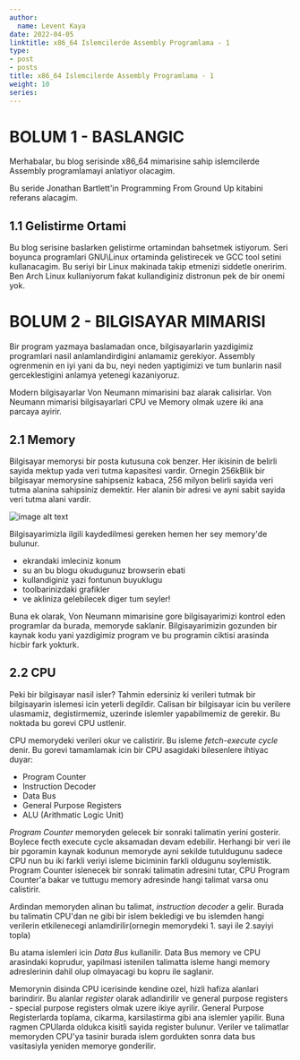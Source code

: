 ```yaml
---
author:
  name: Levent Kaya
date: 2022-04-05
linktitle: x86_64 Islemcilerde Assembly Programlama - 1
type:
- post
- posts
title: x86_64 Islemcilerde Assembly Programlama - 1 
weight: 10
series:
---
```

# BOLUM 1 - BASLANGIC

Merhabalar, bu blog serisinde x86_64 mimarisine sahip islemcilerde Assembly programlamayi anlatiyor olacagim. 

Bu seride Jonathan Bartlett'in Programming From Ground Up kitabini referans alacagim.

## 1.1 Gelistirme Ortami

Bu blog serisine baslarken gelistirme ortamindan bahsetmek istiyorum. Seri boyunca programlari GNU\Linux ortaminda gelistirecek ve GCC tool setini kullanacagim. Bu seriyi bir Linux makinada takip etmenizi siddetle oneririm. Ben Arch Linux kullaniyorum fakat kullandiginiz distronun pek de bir onemi yok. 

# BOLUM 2 - BILGISAYAR MIMARISI

Bir program yazmaya baslamadan once, bilgisayarlarin yazdigimiz programlari nasil anlamlandirdigini anlamamiz gerekiyor. Assembly ogrenmenin en iyi yani da bu, neyi neden yaptigimizi ve tum bunlarin nasil gerceklestigini anlamya yetenegi kazaniyoruz.

Modern bilgisayarlar Von Neumann mimarisini baz alarak calisirlar. Von Neumann mimarisi bilgisayarlari CPU ve Memory olmak uzere iki ana parcaya ayirir.

## 2.1 Memory

Bilgisayar memorysi bir posta kutusuna cok benzer. Her ikisinin de belirli sayida mektup yada veri tutma kapasitesi vardir. Ornegin 256kBlik bir bilgisayar memorysine sahipseniz kabaca, 256 milyon belirli sayida veri tutma alanina sahipsiniz demektir. Her alanin bir adresi ve ayni sabit sayida veri tutma alani vardir. 


![image alt text](/home/lk/Documents/leventkaya/static/memory.png)

Bilgisayarimizla ilgili kaydedilmesi gereken hemen her sey memory'de bulunur. 

* ekrandaki imleciniz konum
* su an bu blogu okudugunuz browserin ebati
* kullandiginiz yazi fontunun buyuklugu
* toolbarinizdaki grafikler
* ve akliniza gelebilecek diger tum seyler!

Buna ek olarak, Von Neumann mimarisine gore bilgisayarimizi kontrol eden programlar da burada, memoryde saklanir. Bilgisayarimizin gozunden bir kaynak kodu yani yazdigimiz program ve bu programin ciktisi arasinda hicbir fark yokturk.

## 2.2 CPU

Peki bir bilgisayar nasil isler? Tahmin edersiniz ki verileri tutmak bir bilgisayarin islemesi icin yeterli degildir. Calisan bir bilgisayar icin bu verilere ulasmamiz, degistirmemiz, uzerinde islemler yapabilmemiz de gerekir. Bu noktada bu gorevi CPU ustlenir. 

CPU memorydeki verileri okur ve calistirir. Bu isleme *fetch-execute cycle* denir. Bu gorevi tamamlamak icin bir CPU asagidaki bilesenlere ihtiyac duyar:

* Program Counter
* Instruction Decoder
* Data Bus
* General Purpose Registers
* ALU (Arithmatic Logic Unit)

*Program Counter* memoryden gelecek bir sonraki talimatin yerini gosterir. Boylece fecth execute cycle aksamadan devam edebilir. Herhangi bir veri ile bir pgoramin kaynak kodunun memoryde ayni sekilde tutuldugunu sadece CPU nun bu iki farkli veriyi isleme biciminin farkli oldugunu soylemistik. Program Counter islenecek bir sonraki talimatin adresini tutar, CPU Program Counter'a bakar ve tuttugu memory adresinde hangi talimat varsa onu calistirir.

Ardindan memoryden alinan bu talimat, *instruction decoder* a gelir. Burada bu talimatin CPU'dan ne gibi bir islem bekledigi ve bu islemden hangi verilerin etkilenecegi anlamdirilir(ornegin memorydeki 1. sayi ile 2.sayiyi topla)

Bu atama islemleri icin *Data Bus* kullanilir. Data Bus memory ve CPU arasindaki koprudur, yapilmasi istenilen talimatta isleme hangi memory adreslerinin dahil olup olmayacagi bu kopru ile saglanir. 

Memorynin disinda CPU icerisinde kendine ozel, hizli hafiza alanlari barindirir. Bu alanlar *register* olarak adlandirilir ve general purpose registers - special purpose registers olmak uzere ikiye ayrilir. General Purpose Registerlarda toplama, cikarma, karsilastirma gibi ana islemler yapilir. Buna ragmen CPUlarda oldukca kisitli sayida register bulunur. Veriler ve talimatlar memoryden CPU'ya tasinir burada islem gordukten sonra data bus vasitasiyla yeniden memorye gonderilir. 
